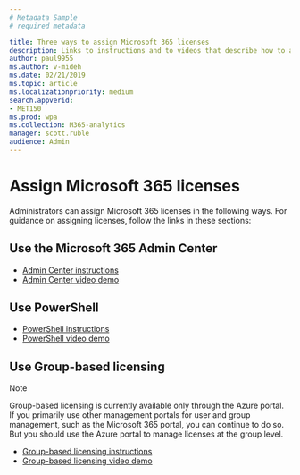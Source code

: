 ```yaml
---
# Metadata Sample
# required metadata

title: Three ways to assign Microsoft 365 licenses
description: Links to instructions and to videos that describe how to assign licenses using the Microsoft 365 Admin Center, PowerShell, and Group-based licensing. 
author: paul9955
ms.author: v-mideh
ms.date: 02/21/2019
ms.topic: article
ms.localizationpriority: medium 
search.appverid:
- MET150
ms.prod: wpa
ms.collection: M365-analytics
manager: scott.ruble
audience: Admin
---
```


# Assign Microsoft 365 licenses

Administrators can assign Microsoft 365 licenses in the following ways. For guidance on assigning licenses, follow the links in these sections:

## Use the Microsoft 365 Admin Center

* [Admin Center instructions](/microsoft-365/admin/add-users/add-users)
* [Admin Center video demo](https://aka.ms/Video_AssignLicenseUsingO365AdminCenter)

## Use PowerShell

* [PowerShell instructions](/microsoft-365/enterprise/assign-licenses-to-user-accounts-with-microsoft-365-powershell)
* [PowerShell video demo](https://aka.ms/YouTube_AssignLicenseUsingPowerShell)

## Use Group-based licensing

> [!Note]
> Group-based licensing is currently available only through the Azure portal. If you primarily use other management portals for user and group management, such as the Microsoft 365 portal, you can continue to do so. But you should use the Azure portal to manage licenses at the group level.  

* [Group-based licensing instructions](/azure/active-directory/enterprise-users/licensing-groups-assign)
* [Group-based licensing video demo](https://aka.ms/YouTube_AssignLicenseUsingGBL)
